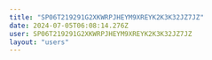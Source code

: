 ```yaml
---
title: "SP06T219291G2XKWRPJHEYM9XREYK2K3K32JZ7JZ"
date: 2024-07-05T06:08:14.276Z
user: SP06T219291G2XKWRPJHEYM9XREYK2K3K32JZ7JZ
layout: "users"
---
```

    
